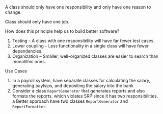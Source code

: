 A class should only have one responsibility and only have one reason to change.

Class should only have one job.

How does this principle help us to build better software?

1. Testing – A class with one responsibility will have far fewer test cases.
2. Lower coupling – Less functionality in a single class will have fewer dependencies.
3. Organization – Smaller, well-organized classes are easier to search than monolithic ones.


Use Cases

1. In a payroll system, have separate classes for calculating the salary, generating paylsips, and
depositing the salary into the bank
2. Consider a class `ReportGenerator` that generates reports and also formats the reports. which violates
SRP since it has two responsibilities. a Better approach have two classes `ReportGenerator` and `ReportFormatter`.

